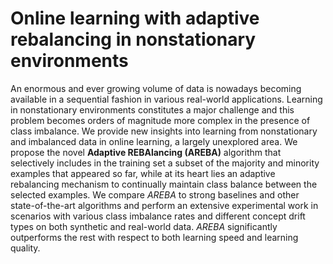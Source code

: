 # Online learning with adaptive rebalancing in nonstationary environments
An enormous and ever growing volume of data is nowadays becoming available in a sequential fashion in various real-world applications. Learning in nonstationary environments constitutes a major challenge and this problem becomes orders of magnitude more complex in the presence of class imbalance. We provide new insights into learning from nonstationary and imbalanced data in online learning, a largely unexplored area. We propose the novel **Adaptive REBAlancing (AREBA)** algorithm that selectively includes in the training set a subset of the majority and minority examples that appeared so far, while at its heart lies an adaptive rebalancing mechanism to continually maintain class balance between the selected examples. We compare *AREBA* to strong baselines and other state-of-the-art algorithms and perform an extensive experimental work in scenarios with various class imbalance rates and different concept drift types on both synthetic and real-world data. *AREBA* significantly outperforms the rest with respect to both learning speed and learning quality.
